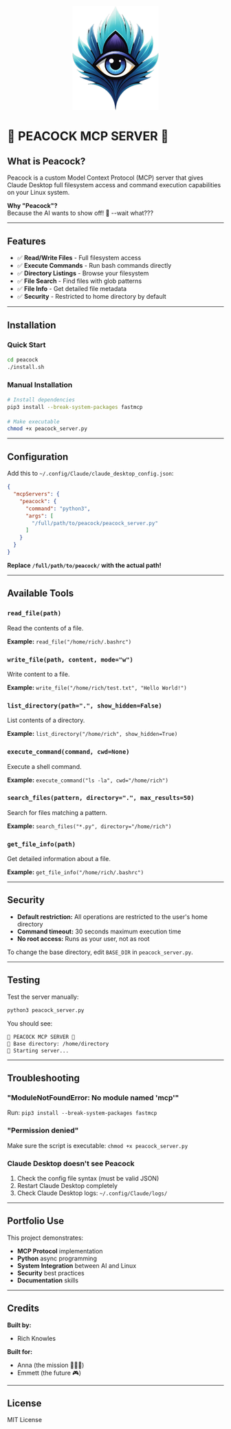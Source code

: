 <p align="center">
  <img src="https://github.com/richknowles/peacock/blob/ad40be9840e7c8ad08ee47ac512cb067b486a241/peacock-logo-img.png" alt="Peacock Logo" width="200"/>
</p>

# 🦚 PEACOCK MCP SERVER 🦚


## What is Peacock?

Peacock is a custom Model Context Protocol (MCP) server that gives Claude Desktop full filesystem access and command execution capabilities on your Linux system.

**Why "Peacock"?**  
Because the AI wants to show off! 🦚 --wait what???

---

## Features

- ✅ **Read/Write Files** - Full filesystem access
- ✅ **Execute Commands** - Run bash commands directly
- ✅ **Directory Listings** - Browse your filesystem
- ✅ **File Search** - Find files with glob patterns
- ✅ **File Info** - Get detailed file metadata
- ✅ **Security** - Restricted to home directory by default

---

## Installation

### Quick Start

```bash
cd peacock
./install.sh
```

### Manual Installation

```bash
# Install dependencies
pip3 install --break-system-packages fastmcp

# Make executable
chmod +x peacock_server.py
```

---

## Configuration

Add this to `~/.config/Claude/claude_desktop_config.json`:

```json
{
  "mcpServers": {
    "peacock": {
      "command": "python3",
      "args": [
        "/full/path/to/peacock/peacock_server.py"
      ]
    }
  }
}
```

**Replace `/full/path/to/peacock/` with the actual path!**

---

## Available Tools

### `read_file(path)`
Read the contents of a file.

**Example:** `read_file("/home/rich/.bashrc")`

### `write_file(path, content, mode="w")`
Write content to a file.

**Example:** `write_file("/home/rich/test.txt", "Hello World!")`

### `list_directory(path=".", show_hidden=False)`
List contents of a directory.

**Example:** `list_directory("/home/rich", show_hidden=True)`

### `execute_command(command, cwd=None)`
Execute a shell command.

**Example:** `execute_command("ls -la", cwd="/home/rich")`

### `search_files(pattern, directory=".", max_results=50)`
Search for files matching a pattern.

**Example:** `search_files("*.py", directory="/home/rich")`

### `get_file_info(path)`
Get detailed information about a file.

**Example:** `get_file_info("/home/rich/.bashrc")`

---

## Security

- **Default restriction:** All operations are restricted to the user's home directory
- **Command timeout:** 30 seconds maximum execution time
- **No root access:** Runs as your user, not as root

To change the base directory, edit `BASE_DIR` in `peacock_server.py`.

---

## Testing

Test the server manually:

```bash
python3 peacock_server.py
```

You should see:
```
🦚 PEACOCK MCP SERVER 🦚
📁 Base directory: /home/directory
🚀 Starting server...
```

---

## Troubleshooting

### "ModuleNotFoundError: No module named 'mcp'"

Run: `pip3 install --break-system-packages fastmcp`

### "Permission denied"

Make sure the script is executable: `chmod +x peacock_server.py`

### Claude Desktop doesn't see Peacock

1. Check the config file syntax (must be valid JSON)
2. Restart Claude Desktop completely
3. Check Claude Desktop logs: `~/.config/Claude/logs/`

---

## Portfolio Use

This project demonstrates:
- **MCP Protocol** implementation
- **Python** async programming
- **System Integration** between AI and Linux
- **Security** best practices
- **Documentation** skills


---

## Credits

**Built by:**
- Rich Knowles

**Built for:**
- Anna (the mission 💜🇺🇦)
- Emmett (the future 🎮)

---

## License

MIT License
